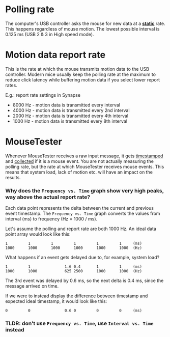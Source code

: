 # Polling rate

The computer's USB controller asks the mouse for new data at a <ins>**static**</ins> rate. This happens regardless of mouse motion. The lowest possible interval is 0.125 ms (USB 2 & 3 in High speed mode).

# Motion data report rate

This is the rate at which the mouse transmits motion data to the USB controller. Modern mice usually keep the polling rate at the maximum to reduce click latency while buffering motion data if you select lower report rates.

E.g.: report rate settings in Synapse

- 8000 Hz - motion data is transmitted every interval
- 4000 Hz - motion data is transmitted every 2nd interval
- 2000 Hz - motion data is transmitted every 4th interval
- 1000 Hz - motion data is transmitted every 8th interval

# MouseTester

Whenever MouseTester receives a raw input message, it gets [timestamped](https://github.com/amitxv/MouseTester/blob/904db7bcaca57a9bef578d04c41d2d32abad9dc4/MouseTester/MouseTester/Form1.cs#L80) and [collected](https://github.com/amitxv/MouseTester/blob/904db7bcaca57a9bef578d04c41d2d32abad9dc4/MouseTester/MouseTester/Form1.cs#L90) if it is a mouse event. You are not actually measuring the polling rate, but the rate at which MouseTester receives mouse events. This means that system load, lack of motion etc. will have an impact on the results.

### Why does the `Frequency vs. Time` graph show very high peaks, way above the actual report rate?

Each data point represents the delta between the current and previous event timestamp. The `Frequency vs. Time` graph converts the values from interval (ms) to frequency (Hz = 1000 / ms).

Let's assume the polling and report rate are both 1000 Hz. An ideal data point array would look like this:

```
1         1         1         1         1         1     (ms)
1000      1000      1000      1000      1000      1000  (Hz)
```

What happens if an event gets delayed due to, for example, system load?

```
1         1               1.6 0.4       1         1     (ms)
1000      1000            625 2500      1000      1000  (Hz)
```

The 3rd event was delayed by 0.6 ms, so the next delta is 0.4 ms, since the message arrived on time.

If we were to instead display the difference between timestamp and expected ideal timestamp, it would look like this:

```
0         0               0.6 0         0         0     (ms)
```

### TLDR: don't use `Frequency vs. Time`, use `Interval vs. Time` instead

